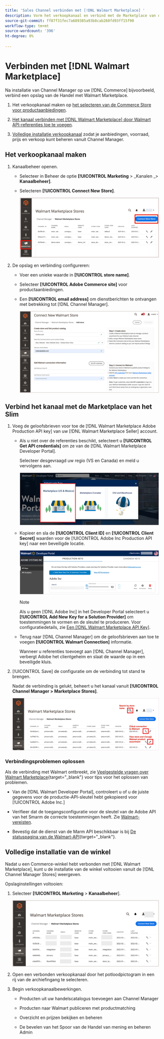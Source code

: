 ```yaml
---
title: 'Sales Channel verbinden met [!DNL Walmart Marketplace] '
description: Vorm het verkoopkanaal en verbind met de Marketplace van de Markeren van de Markeren.
source-git-commit: ff87f31fec7a689385a93b8cab260fd93ff15f90
workflow-type: tm+mt
source-wordcount: '396'
ht-degree: 0%

---
```


# Verbinden met [!DNL Walmart Marketplace]

Na installatie van Channel Manager op uw [!DNL Commerce] bijvoorbeeld, verbind een opslag van de Handel met Walmart Marketplace.

1. Het verkoopkanaal maken op [het selecteren van de Commerce Store voor productaanbiedingen](#select-the-commerce-store-for-the-sales-channel).

1. [Het kanaal verbinden met [!DNL Walmart Marketplace] door Walmart API-referenties toe te voegen](#connect-the-channel-to-walmart-marketplace).

1. [Volledige installatie verkoopkanaal](#complete-store-setup) zodat je aanbiedingen, voorraad, prijs en verkoop kunt beheren vanuit Channel Manager.

## Het verkoopkanaal maken

1. Kanaalbeheer openen.

   - Selecteer in Beheer de optie **[!UICONTROL Marketing** > _Kanalen _> **Kanaalbeheer]**.

   - Selecteren **[!UICONTROL Connect New Store]**.

      ![Connect Commerce-winkel naar [!DNL Walmart Marketplace] van [!DNL Channel Manager]](assets/connect-commerce-store-to-marketplace.png)


1. De opslag en verbinding configureren:

   - Voer een unieke waarde in **[!UICONTROL store name]**.

   - Selecteer **[!UICONTROL Adobe Commerce site]** voor productaanbiedingen.

   - Een **[!UICONTROL email address]** om dienstberichten te ontvangen met betrekking tot [!DNL Channel Manager].

      ![Verbinding tussen Handel en vormen [!DNL Walmart Marketplace] van [!DNL Channel Manager]](assets/configure-commerce-to-marketplace-connection.png)


## Verbind het kanaal met de Marketplace van het Slim

1. Voeg de geloofsbrieven voor toe de [!DNL Walmart Marketplace Adobe Production API key] van uw [!DNL Walmart Marketplace Seller] account.

   - Als u niet over de referenties beschikt, selecteert u **[!UICONTROL Get API credentials]** om ze van de [!DNL Walmart Marketplace Developer Portal].

      Selecteer desgevraagd uw regio (VS en Canada) en meld u vervolgens aan.

      ![[!DNL Walmart Marketplace] accountaanmelding](assets/walmart-marketplace-login-page.png)

   - Kopieer en sla de **[!UICONTROL Client ID]** en **[!UICONTROL Client Secret]** waarden voor de [!UICONTROL Adobe Inc Production API key] naar een beveiligde locatie.

      ![[!DNL Walmart Marketplace API key] configuratiepagina](assets/walmart-api-key-management-form.png)

      >[!NOTE]
      >
      >Als u geen [!DNL Adobe Inc] in het Developer Portal selecteert u **[!UICONTROL Add New Key for a Solution Provider]** om toestemmingen te vormen en de sleutel te produceren. Voor configuratiedetails, zie [Een [!DNL Walmart Marketplace API Key]](overview.md#generate-a-walmart-marketplace-api-key).

   - Terug naar [!DNL Channel Manager] om de geloofsbrieven aan toe te voegen **[!UICONTROL Walmart Connection]** informatie.

      Wanneer u referenties toevoegt aan [!DNL Channel Manager], verbergt Adobe het clientgeheim en slaat de waarde op in een beveiligde kluis.

1. [!UICONTROL Save] de configuratie om de verbinding tot stand te brengen.

   Nadat de verbinding is gelukt, beheert u het kanaal vanuit **[!UICONTROL Channel Manager > Marketplace Stores]**.

   ![[!DNL Walmart Marketplace API key] configuratiepagina](assets/manage-connected-stores.png)


### Verbindingsproblemen oplossen

Als de verbinding met Walmart ontbreekt, zie [Veelgestelde vragen over Walmart Marketplace](https://developer.walmart.com/faq/us/faq-auth/){target=&quot;_blank&quot;} voor tips voor het oplossen van problemen.

- Van de [!DNL Walmart Developer Portal], controleert u of u de juiste gegevens voor de productie-API-sleutel hebt gekopieerd voor [!UICONTROL Adobe Inc.]

- Verifieer dat de toegangsconfiguratie voor de sleutel van de Adobe API van het Smarm de correcte toestemmingen heeft. Zie [Walmart-vereisten](overview.md#walmart-prerequisites).

- Bevestig dat de dienst van de Marm API beschikbaar is bij [De statuspagina van de Walmart-API](https://developer.walmart.com/us/whats-new/new-api-status-information-now-available/){target=&quot;_blank&quot;}.


## Volledige installatie van de winkel

Nadat u een Commerce-winkel hebt verbonden met [!DNL Walmart Marketplace], kunt u de installatie van de winkel voltooien vanuit de [!DNL Channel Manager Stores] weergeven.

Opslaginstellingen voltooien:

1. Selecteer **[!UICONTROL Marketing** > **Kanaalbeheer**].

   ![[!DNL Walmart Marketplace API key] configuratiepagina](assets/connect-commerce-store-config.png)

1. Open een verbonden verkoopkanaal door het potloodpictogram in een rij van de archiefingang te selecteren.

1. Begin verkoopkanaalbewerkingen.

   - Producten uit uw handelscatalogus toevoegen aan Channel Manager

   - Producten naar Walmart publiceren met productmatching

   - Overzicht en prijzen bekijken en beheren

   - De bevelen van het Spoor van de Handel van mening en beheren Admin
